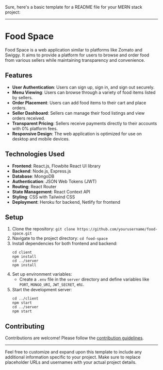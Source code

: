 Sure, here's a basic template for a README file for your MERN stack project:

---

# Food Space

Food Space is a web application similar to platforms like Zomato and Swiggy. It aims to provide a platform for users to browse and order food from various sellers while maintaining transparency and convenience.

## Features

- **User Authentication**: Users can sign up, sign in, and sign out securely.
- **Menu Viewing**: Users can browse through a variety of food items listed by sellers.
- **Order Placement**: Users can add food items to their cart and place orders.
- **Seller Dashboard**: Sellers can manage their food listings and view orders received.
- **Transparent Pricing**: Sellers receive payments directly to their accounts with 0% platform fees.
- **Responsive Design**: The web application is optimized for use on desktop and mobile devices.

## Technologies Used

- **Frontend**: React.js, Flowbite React UI library
- **Backend**: Node.js, Express.js
- **Database**: MongoDB
- **Authentication**: JSON Web Tokens (JWT)
- **Routing**: React Router
- **State Management**: React Context API
- **Styling**: CSS with Tailwind CSS
- **Deployment**: Heroku for backend, Netlify for frontend

## Setup

1. Clone the repository: `git clone https://github.com/yourusername/food-space.git`
2. Navigate to the project directory: `cd food-space`
3. Install dependencies for both frontend and backend:
   ```
   cd client
   npm install
   cd ../server
   npm install
   ```
4. Set up environment variables:
   - Create a `.env` file in the `server` directory and define variables like `PORT`, `MONGO_URI`, `JWT_SECRET`, etc.
5. Start the development server:
   ```
   cd ../client
   npm start
   cd ../server
   npm start
   ```

## Contributing

Contributions are welcome! Please follow the [contribution guidelines](CONTRIBUTING.md).

---

Feel free to customize and expand upon this template to include any additional information specific to your project. Make sure to replace placeholder URLs and usernames with your actual project details.
